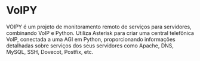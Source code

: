 # VoIPY
VOIPY é um projeto de monitoramento remoto de serviços para servidores, combinando VoIP e Python. Utiliza Asterisk para criar uma central telefônica VoIP, conectada a uma AGI em Python, proporcionando informações detalhadas sobre serviços dos seus servidores como Apache, DNS, MySQL, SSH, Dovecot, Postfix, etc.
